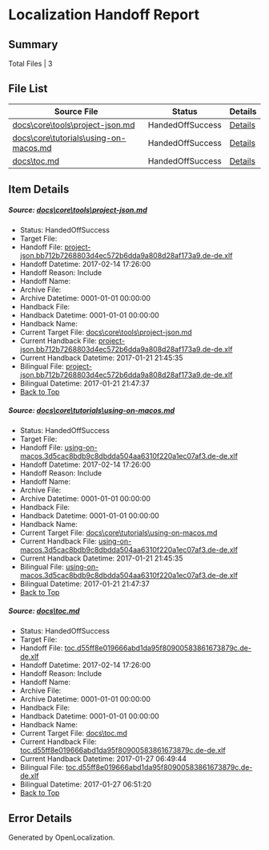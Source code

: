 # <a name='report-top'></a> Localization Handoff Report

## Summary
 Total Files | 3

## File List
 Source File | Status | Details 
 ----------- | ------ | ------- 
 [docs\core\tools\project-json.md](https://github.com/dotnet/docs/blob/e616713ca82b83807daac4a33a92f26dbe27de91/docs/core/tools/project-json.md) | HandedOffSuccess | [Details](#79136cba5e7457dc3cc53ce6c83fc77fe715013d113)
 [docs\core\tutorials\using-on-macos.md](https://github.com/dotnet/docs/blob/e616713ca82b83807daac4a33a92f26dbe27de91/docs/core/tutorials/using-on-macos.md) | HandedOffSuccess | [Details](#1fbde9e0081a05e2f526b8ae21afea0498f07b3a127)
 [docs\toc.md](https://github.com/dotnet/docs/blob/e616713ca82b83807daac4a33a92f26dbe27de91/docs/toc.md) | HandedOffSuccess | [Details](#ee66d22ff7ad3ae9cfd65d5a9799935d21d377cd3476)

## Item Details
##### <a name='79136cba5e7457dc3cc53ce6c83fc77fe715013d113'></a> Source: [docs\core\tools\project-json.md](https://github.com/dotnet/docs/blob/e616713ca82b83807daac4a33a92f26dbe27de91/docs/core/tools/project-json.md)
* Status: HandedOffSuccess
* Target File: 
* Handoff File: [project-json.bb712b7268803d4ec572b6dda9a808d28af173a9.de-de.xlf](https://github.com/dotnet/docs.handoff/blob/dd45fbb31ea905ec567d26db0e1a7130dba6150c/ol-handoff/dotnet/docs.de-de/master/dotnet-core/project-json.bb712b7268803d4ec572b6dda9a808d28af173a9.de-de.xlf)
* Handoff Datetime: 2017-02-14 17:26:00
* Handoff Reason: Include
* Handoff Name: 
* Archive File: 
* Archive Datetime: 0001-01-01 00:00:00
* Handback File: 
* Handback Datetime: 0001-01-01 00:00:00
* Handback Name: 
* Current Target File: [docs\core\tools\project-json.md](https://github.com/dotnet/docs.de-de/blob/c5f98ed291aaa04599d4c59d804bdba4f0c15db9/docs/core/tools/project-json.md)
* Current Handback File: [project-json.bb712b7268803d4ec572b6dda9a808d28af173a9.de-de.xlf](https://github.com/dotnet/docs.handback/blob/d6450e2c5e8c4689cd19fee3b172930668ebd036/ol-handback/dotnet/docs.de-de/master/dotnet-core/project-json.bb712b7268803d4ec572b6dda9a808d28af173a9.de-de.xlf)
* Current Handback Datetime: 2017-01-21 21:45:35
* Bilingual File: [project-json.bb712b7268803d4ec572b6dda9a808d28af173a9.de-de.xlf](https://github.com/dotnet/docs.handback/blob/d6450e2c5e8c4689cd19fee3b172930668ebd036/ol-handback/dotnet/docs.de-de/master/dotnet-core/project-json.bb712b7268803d4ec572b6dda9a808d28af173a9.de-de.xlf)
* Bilingual Datetime: 2017-01-21 21:47:37
* [Back to Top](#report-top)

##### <a name='1fbde9e0081a05e2f526b8ae21afea0498f07b3a127'></a> Source: [docs\core\tutorials\using-on-macos.md](https://github.com/dotnet/docs/blob/e616713ca82b83807daac4a33a92f26dbe27de91/docs/core/tutorials/using-on-macos.md)
* Status: HandedOffSuccess
* Target File: 
* Handoff File: [using-on-macos.3d5cac8bdb9c8dbdda504aa6310f220a1ec07af3.de-de.xlf](https://github.com/dotnet/docs.handoff/blob/dd45fbb31ea905ec567d26db0e1a7130dba6150c/ol-handoff/dotnet/docs.de-de/master/dotnet-core/using-on-macos.3d5cac8bdb9c8dbdda504aa6310f220a1ec07af3.de-de.xlf)
* Handoff Datetime: 2017-02-14 17:26:00
* Handoff Reason: Include
* Handoff Name: 
* Archive File: 
* Archive Datetime: 0001-01-01 00:00:00
* Handback File: 
* Handback Datetime: 0001-01-01 00:00:00
* Handback Name: 
* Current Target File: [docs\core\tutorials\using-on-macos.md](https://github.com/dotnet/docs.de-de/blob/c5f98ed291aaa04599d4c59d804bdba4f0c15db9/docs/core/tutorials/using-on-macos.md)
* Current Handback File: [using-on-macos.3d5cac8bdb9c8dbdda504aa6310f220a1ec07af3.de-de.xlf](https://github.com/dotnet/docs.handback/blob/d6450e2c5e8c4689cd19fee3b172930668ebd036/ol-handback/dotnet/docs.de-de/master/dotnet-core/using-on-macos.3d5cac8bdb9c8dbdda504aa6310f220a1ec07af3.de-de.xlf)
* Current Handback Datetime: 2017-01-21 21:45:35
* Bilingual File: [using-on-macos.3d5cac8bdb9c8dbdda504aa6310f220a1ec07af3.de-de.xlf](https://github.com/dotnet/docs.handback/blob/d6450e2c5e8c4689cd19fee3b172930668ebd036/ol-handback/dotnet/docs.de-de/master/dotnet-core/using-on-macos.3d5cac8bdb9c8dbdda504aa6310f220a1ec07af3.de-de.xlf)
* Bilingual Datetime: 2017-01-21 21:47:37
* [Back to Top](#report-top)

##### <a name='ee66d22ff7ad3ae9cfd65d5a9799935d21d377cd3476'></a> Source: [docs\toc.md](https://github.com/dotnet/docs/blob/e616713ca82b83807daac4a33a92f26dbe27de91/docs/toc.md)
* Status: HandedOffSuccess
* Target File: 
* Handoff File: [toc.d55ff8e019666abd1da95f80900583861673879c.de-de.xlf](https://github.com/dotnet/docs.handoff/blob/dd45fbb31ea905ec567d26db0e1a7130dba6150c/ol-handoff/dotnet/docs.de-de/master/dotnet-core/toc.d55ff8e019666abd1da95f80900583861673879c.de-de.xlf)
* Handoff Datetime: 2017-02-14 17:26:00
* Handoff Reason: Include
* Handoff Name: 
* Archive File: 
* Archive Datetime: 0001-01-01 00:00:00
* Handback File: 
* Handback Datetime: 0001-01-01 00:00:00
* Handback Name: 
* Current Target File: [docs\toc.md](https://github.com/dotnet/docs.de-de/blob/5d1a0cb461a3a55c30732e94459d776c46ab77b9/docs/toc.md)
* Current Handback File: [toc.d55ff8e019666abd1da95f80900583861673879c.de-de.xlf](https://github.com/dotnet/docs.handback/blob/64b5f1f6f4df01a670263ba3fef936439e50f2e2/ol-handback/dotnet/docs.de-de/master/dotnet-core/toc.d55ff8e019666abd1da95f80900583861673879c.de-de.xlf)
* Current Handback Datetime: 2017-01-27 06:49:44
* Bilingual File: [toc.d55ff8e019666abd1da95f80900583861673879c.de-de.xlf](https://github.com/dotnet/docs.handback/blob/64b5f1f6f4df01a670263ba3fef936439e50f2e2/ol-handback/dotnet/docs.de-de/master/dotnet-core/toc.d55ff8e019666abd1da95f80900583861673879c.de-de.xlf)
* Bilingual Datetime: 2017-01-27 06:51:20
* [Back to Top](#report-top)


## Error Details

Generated by OpenLocalization.
